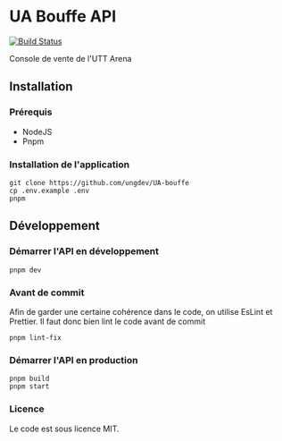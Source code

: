 # UA Bouffe API
[![Build Status](https://travis-ci.org/ungdev/UA-bouffe.svg?branch=master)](https://travis-ci.org/ungdev/UA-bouffe)

Console de vente de l'UTT Arena

## Installation

### Prérequis

- NodeJS
- Pnpm

### Installation de l'application
```
git clone https://github.com/ungdev/UA-bouffe
cp .env.example .env
pnpm
```
## Développement

### Démarrer l'API en développement
```
pnpm dev
```
### Avant de commit
Afin de garder une certaine cohérence dans le code, on utilise EsLint et Prettier. Il faut donc bien lint le code avant de commit
```
pnpm lint-fix
```

### Démarrer l'API en production
```
pnpm build
pnpm start
```
### Licence
Le code est sous licence MIT.
